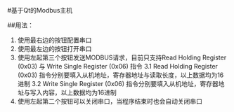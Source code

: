 #基于Qt的Modbus主机

##用法：
1. 使用最右边的按钮配置串口
2. 使用最左边的按钮打开串口
3. 使用左起第三个按钮发送MODBUS请求，目前只支持Read Holding Register (0x03) 与 Write Single Register (0x06) 指令
3.1 Read Holding Register (0x03) 指令分别要填入从机地址，寄存器地址与读取长度，以上数据均为16进制
3.2 Write Single Register (0x06) 指令分别要填入从机地址，寄存器地址与写入内容，以上数据均为16进制
4. 使用左起第二个按钮可以关闭串口，当程序结束时也会自动关闭串口
